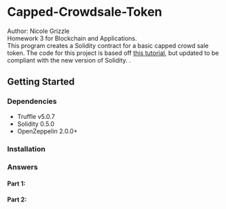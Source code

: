 # Capped-Crowdsale-Token
Author: Nicole Grizzle<br />
Homework 3 for Blockchain and Applications.<br /> This program creates a Solidity contract for a basic capped crowd sale token. The code for this project is based off [this tutorial](https://medium.com/crowdbotics/how-to-build-a-simple-capped-crowdsale-token-using-openzeppelin-library-part-1-2789ec642308), but updated to be compliant with the new version of Solidity.
.
## Getting Started
### Dependencies
* Truffle v5.0.7
* Solidity 0.5.0
* OpenZeppelin 2.0.0+
### Installation
### Answers
#### Part 1:
#### Part 2:

